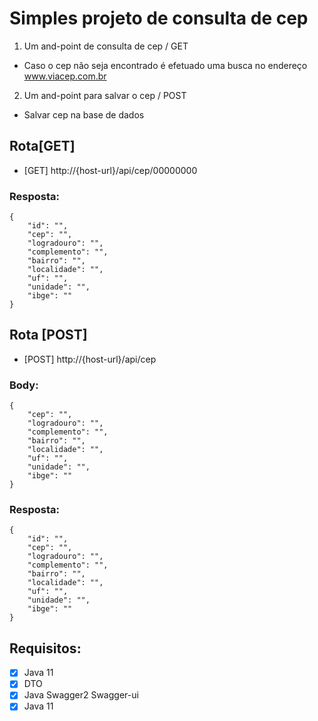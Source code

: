 # Simples projeto de consulta de cep

1. Um and-point de consulta de cep / GET
- Caso o cep não seja encontrado é efetuado uma busca no endereço www.viacep.com.br
2. Um and-point para salvar o cep / POST
- Salvar cep na base de dados

## Rota[GET]
- [GET] http://{host-url}/api/cep/00000000

### Resposta:
```
{
	"id": "",
	"cep": "",
	"logradouro": "",
	"complemento": "",
	"bairro": "",
	"localidade": "",
	"uf": "",
	"unidade": "",
	"ibge": ""
}
```

## Rota [POST]
- [POST] http://{host-url}/api/cep

### Body:
```
{
	"cep": "",
	"logradouro": "",
	"complemento": "",
	"bairro": "",
	"localidade": "",
	"uf": "",
	"unidade": "",
	"ibge": ""
}
```

### Resposta:
```
{
	"id": "",
	"cep": "",
	"logradouro": "",
	"complemento": "",
	"bairro": "",
	"localidade": "",
	"uf": "",
	"unidade": "",
	"ibge": ""
}
```

## Requisitos:
- [x] Java 11<br>
- [x] DTO<br>
- [x] Java Swagger2 Swagger-ui<br>
- [x] Java 11
